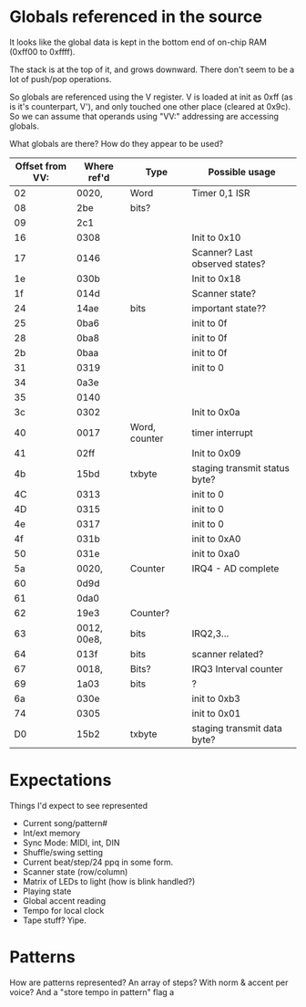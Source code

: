 # Globals referenced in the source

It looks like the global data is kept in the bottom end of on-chip RAM (0xff00 to 0xffff).

The stack is at the top of it, and grows downward.  There don't seem to be a lot of push/pop operations.

So globals are referenced using the V register.  V is loaded at init as 0xff (as is it's counterpart, V'), and only touched one other place (cleared at 0x9c).  So we can assume that operands using "VV:" addressing are accessing globals.

What globals are there?  How do they appear to be used?

|Offset from VV:|Where ref'd|Type|Possible usage|
|-|-|-|-| 
|02|0020, |Word|Timer 0,1 ISR|
|08|2be|bits?||
|09|2c1|||
|16|0308||Init to 0x10|
|17|0146||Scanner? Last observed states?|
|1e|030b||Init to 0x18|
|1f|014d||Scanner state?|
|24|14ae|bits| important state??|
|25|0ba6||init to 0f|
|28|0ba8||init to 0f|
|2b|0baa||init to 0f|
|31|0319||init to 0|
|34|0a3e|||
|35|0140|||
|3c|0302||Init to 0x0a|
|40|0017 |Word, counter | timer interrupt |
|41|02ff||Init to 0x09|
|4b|15bd|txbyte|staging transmit status byte?|
|4C|0313||init to 0|
|4D|0315||init to 0|
|4e|0317||init to 0|
|4f|031b||init to 0xA0|
|50|031e||init to 0xa0|
|5a|0020, |Counter|IRQ4 - AD complete|
|60|0d9d|||
|61|0da0|||
|62|19e3|Counter?||
|63|0012, 00e8, |bits|IRQ2,3...|
|64|013f|bits|scanner related?|
|67|0018, |Bits?|IRQ3 Interval counter|
|69|1a03|bits|?|
|6a|030e||init to 0xb3|
|74|0305||init to 0x01|
|D0|15b2|txbyte|staging transmit data byte?|


# Expectations

Things I'd expect to see represented

* Current song/pattern#
* Int/ext memory
* Sync Mode: MIDI, int, DIN
* Shuffle/swing setting
* Current beat/step/24 ppq in some form.
* Scanner state (row/column)
* Matrix of LEDs to light (how is blink handled?)
* Playing state
* Global accent reading
* Tempo for local clock
* Tape stuff?  Yipe.

# Patterns

How are patterns represented?
An array of steps?
With norm & accent per voice?
And a "store tempo in pattern" flag
a
